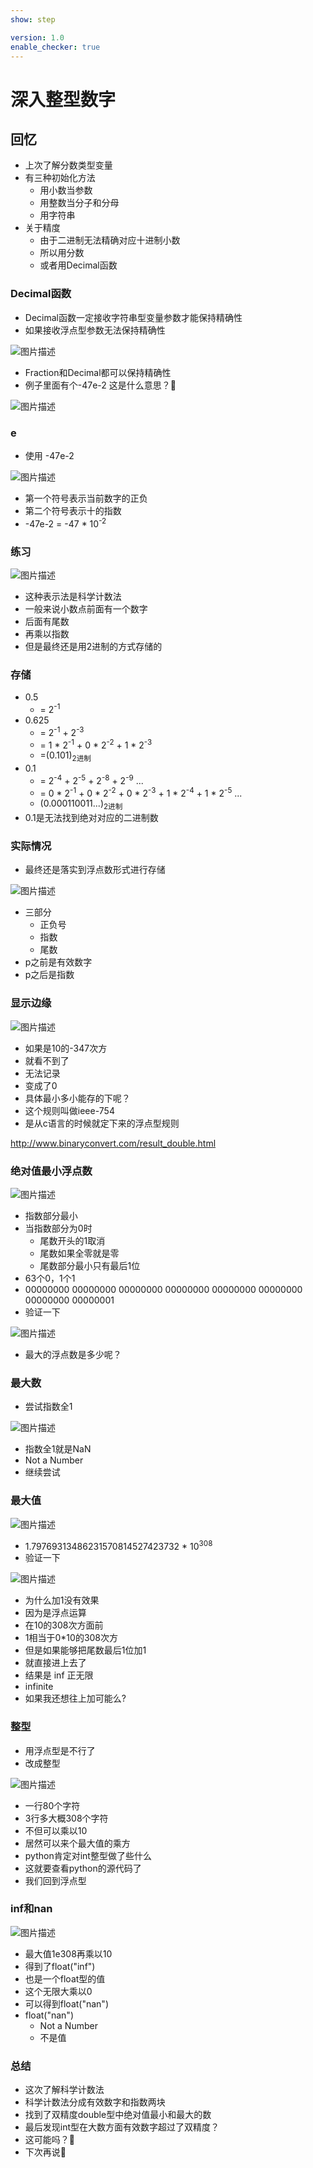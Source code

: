 ```yaml
---
show: step

version: 1.0
enable_checker: true
---
```


# 深入整型数字
## 回忆

- 上次了解分数类型变量
- 有三种初始化方法
	- 用小数当参数
	- 用整数当分子和分母
	- 用字符串
- 关于精度
	- 由于二进制无法精确对应十进制小数
	- 所以用分数
	- 或者用Decimal函数

### Decimal函数

- Decimal函数一定接收字符串型变量参数才能保持精确性
- 如果接收浮点型参数无法保持精确性

![图片描述](https://doc.shiyanlou.com/courses/uid1190679-20210905-1630829490200)

- Fraction和Decimal都可以保持精确性
- 例子里面有个-47e-2 这是什么意思？🤪

![图片描述](https://doc.shiyanlou.com/courses/uid1190679-20210905-1630829665648)

### e

- 使用 -47e-2

![图片描述](https://doc.shiyanlou.com/courses/uid1190679-20210821-1629505705330)

- 第一个符号表示当前数字的正负
- 第二个符号表示十的指数
- -47e-2 = -47 * 10<sup>-2</sup>

### 练习

![图片描述](https://doc.shiyanlou.com/courses/uid1190679-20210821-1629506176527)

- 这种表示法是科学计数法
- 一般来说小数点前面有一个数字
- 后面有尾数
- 再乘以指数
- 但是最终还是用2进制的方式存储的

### 存储

- 0.5
	- = 2<sup>-1</sup>
- 0.625 
	- = 2<sup>-1</sup> + 2<sup>-3</sup>
	- = 1 * 2<sup>-1</sup> + 0 * 2<sup>-2</sup>  + 1 * 2<sup>-3</sup>
	- =(0.101)<sub>2进制</sub>
- 0.1 
	- = 2<sup>-4</sup> + 2<sup>-5</sup> + 2<sup>-8</sup> + 2<sup>-9</sup> ...
	- = 0 * 2<sup>-1</sup> + 0 * 2<sup>-2</sup>  + 0 * 2<sup>-3</sup> + 1 * 2<sup>-4</sup> + 1 * 2<sup>-5</sup> ...
	- (0.000110011...)<sub>2进制</sub>
- 0.1是无法找到绝对对应的二进制数

### 实际情况
- 最终还是落实到浮点数形式进行存储

![图片描述](https://doc.shiyanlou.com/courses/uid1190679-20210821-1629506297983)

- 三部分
	- 正负号
	- 指数
	- 尾数
- p之前是有效数字
- p之后是指数

### 显示边缘

![图片描述](https://doc.shiyanlou.com/courses/uid1190679-20210821-1629506397246)

- 如果是10的-347次方
- 就看不到了
- 无法记录 
- 变成了0
- 具体最小多小能存的下呢？
- 这个规则叫做ieee-754
- 是从c语言的时候就定下来的浮点型规则

http://www.binaryconvert.com/result_double.html

### 绝对值最小浮点数

![图片描述](https://doc.shiyanlou.com/courses/uid1190679-20210821-1629506657270)

- 指数部分最小
- 当指数部分为0时
	- 尾数开头的1取消
	- 尾数如果全零就是零
	- 尾数部分最小只有最后1位
- 63个0，1个1
- 00000000 00000000 00000000 00000000 00000000 00000000 00000000 00000001
- 验证一下

![图片描述](https://doc.shiyanlou.com/courses/uid1190679-20210821-1629507079178)

- 最大的浮点数是多少呢？

### 最大数
- 尝试指数全1

![图片描述](https://doc.shiyanlou.com/courses/uid1190679-20210821-1629506991064)

- 指数全1就是NaN
- Not a Number
- 继续尝试

### 最大值

![图片描述](https://doc.shiyanlou.com/courses/uid1190679-20210821-1629507034718)

- 1.79769313486231570814527423732 * 10<sup>308</sup>
- 验证一下

![图片描述](https://doc.shiyanlou.com/courses/uid1190679-20210821-1629507409225)

- 为什么加1没有效果
- 因为是浮点运算
- 在10的308次方面前 
- 1相当于0*10的308次方
- 但是如果能够把尾数最后1位加1
- 就直接进上去了
- 结果是 inf 正无限
- infinite
- 如果我还想往上加可能么?

### 整型

- 用浮点型是不行了
- 改成整型

![图片描述](https://doc.shiyanlou.com/courses/uid1190679-20210821-1629507965781)

- 一行80个字符
- 3行多大概308个字符
- 不但可以乘以10
- 居然可以来个最大值的乘方
- python肯定对int整型做了些什么
- 这就要查看python的源代码了
- 我们回到浮点型

### inf和nan

![图片描述](https://doc.shiyanlou.com/courses/uid1190679-20210917-1631881851893)

- 最大值1e308再乘以10
- 得到了float("inf")
- 也是一个float型的值
- 这个无限大乘以0
- 可以得到float("nan")
- float("nan")
	- Not a Number
	- 不是值

### 总结 

- 这次了解科学计数法
- 科学计数法分成有效数字和指数两块
- 找到了双精度double型中绝对值最小和最大的数
- 最后发现int型在大数方面有效数字超过了双精度？
- 这可能吗？🤪
- 下次再说👋